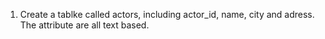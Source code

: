 1. Create a tablke called actors, including actor_id, name, city and adress. The attribute are all text based. 
